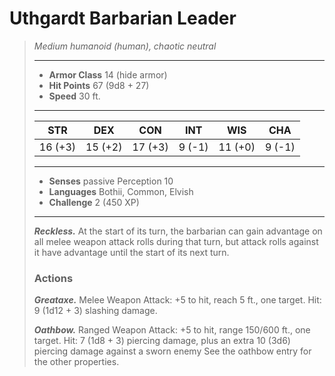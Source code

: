 # Uthgardt Barbarian Leader
>*Medium humanoid (human), chaotic neutral*
>___
>- **Armor Class** 14 (hide armor)
>- **Hit Points** 67 (9d8 + 27)
>- **Speed** 30 ft.
>___
>|STR|DEX|CON|INT|WIS|CHA|
>|:---:|:---:|:---:|:---:|:---:|:---:|
>|16 (+3)|15 (+2)|17 (+3)|9 (-1)|11 (+0)|9 (-1)|
>___
>- **Senses** passive Perception 10
>- **Languages** Bothii, Common, Elvish
>- **Challenge** 2 (450 XP)
>___
>***Reckless.*** At the start of its turn, the barbarian can gain advantage on all melee weapon attack rolls during that turn, but attack rolls against it have advantage until the start of its next turn.  
>
>### Actions
>***Greataxe.*** Melee Weapon Attack: +5 to hit, reach 5 ft., one target. Hit: 9 (1d12 + 3) slashing damage.  
>
>***Oathbow.*** Ranged Weapon Attack: +5 to hit, range 150/600 ft., one target. Hit: 7 (1d8 + 3) piercing damage, plus an extra 10 (3d6) piercing damage against a sworn enemy See the oathbow entry for the other properties.